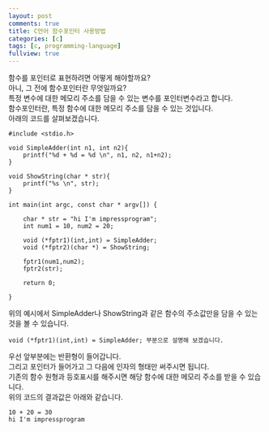 ```yaml
---
layout: post
comments: true
title: C언어 함수포인터 사용방법
categories: [c]
tags: [c, programming-language]
fullview: true
---
```

함수를 포인터로 표현하려면 어떻게 해야할까요?  
아니, 그 전에 함수포인터란 무엇일까요?  
특정 변수에 대한 메모리 주소를 담을 수 있는 변수를 포인터변수라고 합니다.  
함수포인터란, 특정 함수에 대한 메모리 주소를 담을 수 있는 것입니다.  
아래의 코드를 살펴보겠습니다.
```
#include <stdio.h>

void SimpleAdder(int n1, int n2){
    printf("%d + %d = %d \n", n1, n2, n1+n2);
}

void ShowString(char * str){
    printf("%s \n", str);
}

int main(int argc, const char * argv[]) {

    char * str = "hi I'm impressprogram";
    int num1 = 10, num2 = 20;

    void (*fptr1)(int,int) = SimpleAdder;
    void (*fptr2)(char *) = ShowString;

    fptr1(num1,num2);
    fptr2(str);

    return 0;

}
```

위의 예시에서 SimpleAdder나 ShowString과 같은 함수의 주소값만을 담을 수 있는 것을 볼 수 있습니다.

```
void (*fptr1)(int,int) = SimpleAdder; 부분으로 설명해 보겠습니다.  
```

우선 앞부분에는 반환형이 들어갑니다.  
그리고 포인터가 들어가고 그 다음에 인자의 형태만 써주시면 됩니다.  
기존의 함수 원형과 등호표시를 해주시면 해당 함수에 대한 메모리 주소를 받을 수 있습니다.  
위의 코드의 결과값은 아래와 같습니다.  

```
10 + 20 = 30
hi I'm impressprogram
```
